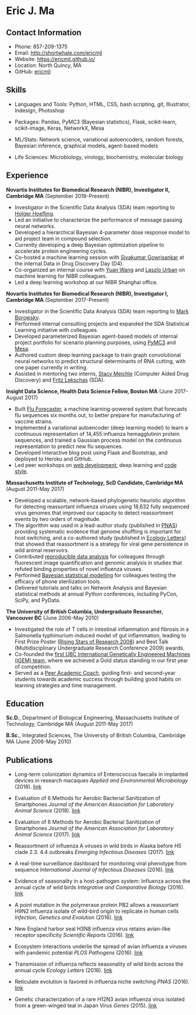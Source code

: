 # Eric J. Ma

## Contact Information

- Phone: 857-209-1375
- Email: http://shortwhale.com/ericmjl
- Website: https://ericmjl.github.io/
- Location: North Quincy, MA
- GitHub: [ericmjl](https://github.com/ericmjl)

## Skills


- Languages and Tools: Python, HTML, CSS, bash scripting, git, Illustrator, Indesign, Photoshop

- Packages: Pandas, PyMC3 (Bayesian statistics), Flask, scikit-learn, scikit-image, Keras, NetworkX, Mesa

- ML/Stats: Network science, variational autoencoders, random forests, Bayesian inference, graphical models, agent-based models

- Life Sciences: Microbiology, virology, biochemistry, molecular biology



## Experience


**Novartis Institutes for Biomedical Research (NIBR), Investigator II, Cambridge MA** (September 2018-Present)
- Investigator in the Scientific Data Analysis (SDA) team reporting to [Holger Hoefling](https://www.linkedin.com/in/holger-hoefling-8418905).
- Led an initiative to characterize the performance of message passing neural networks.
- Developed a hierarchical Bayesian 4-parameter dose response model to aid project team in compound selection.
- Currently developing a deep Bayesian optimization pipeline to accelerate protein engineering cycles.
- Co-hosted a machine learning session with [Sivakumar Gowrisankar](https://www.linkedin.com/in/sivakumar-gowrisankar-b71a016/) at the internal Data in Drug Discovery Day (D4).
- Co-organized an internal course with [Yuan Wang](https://www.linkedin.com/in/yuan-wang-王元-0b19a822/) and [Laszlo Urban](https://www.linkedin.com/in/laszlo-urban-4444974/) on machine learning for NIBR colleagues.
- Led a deep learning workshop at our NIBR Shanghai office.


**Novartis Institutes for Biomedical Research (NIBR), Investigator I, Cambridge MA** (September 2017-Present)
- Investigator in the Scientific Data Analysis (SDA) team reporting to [Mark Borowsky](https://www.linkedin.com/in/borowsky/).
- Performed internal consulting projects and expanded the SDA Statistical Learning initiative with colleagues.
- Developed parameterized Bayesian agent-based models of internal project portfolio for scenario planning purposes, using [PyMC3](http://docs.pymc.io) and [Mesa](https://github.com/projectmesa/mesa).
- Authored custom deep learning package to train graph convolutional neural networks to predict structural determinants of RNA cutting, with one paper currently in writing.
- Assisted in mentoring two interns, [Stacy Meichle](https://www.linkedin.com/in/stacy-meichle/) (Computer Aided Drug Discovery) and [Fritz Lekschas](https://www.linkedin.com/in/flekschas/) (SDA).


**Insight Data Science, Health Data Science Fellow, Boston MA** (June 2017-August 2017)
- Built [Flu Forecaster](https://fluforecaster.herokuapp.com), a machine learning-powered system that forecasts flu sequences six months out, to better prepare for manufacturing of vaccine strains.
 - Implemented a variational autoencoder (deep learning model) to learn a continuous representation of 14,455 influenza hemagglutinin protein sequences, and trained a Gaussian process model on the continuous representation to predict new flu sequences.
 - Developed interactive blog post using Flask and Bootstrap, and deployed to Heroku and GitHub.
 - Led peer workshops on [web development](https://github.com/ericmjl/minimal-flask-example), deep learning and [code style](https://github.com/ericmjl/pycodestyle-tutorial).


**Massachusetts Institute of Technology, ScD Candidate, Cambridge MA** (August 2011-May 2017)
- Developed a scalable, network-based phylogenetic heuristic algorithm for detecting reassortant influenza viruses using 18,632 fully sequenced virus genomes that improved our capacity to detect reassortment events by two orders of magnitude.
- The algorithm was used in a lead-author study (published in [PNAS](http://www.pnas.org/content/113/19/5335.full)) providing systematic evidence that genome shuffling is important for host switching, and a co-authored study (published in [Ecology Letters](http://onlinelibrary.wiley.com/doi/10.1111/ele.12629/abstract)) that showed that reassortment is a strategy for viral gene persistence in wild animal reservoirs.
- Contributed [reproducible data analysis](https://github.com/runstadler-lab/Seal-H3N8-Image-Analysis) for colleagues through fluorescent image quantification and genomic analysis in studies that refuted binding properties of novel influenza viruses.
- Performed [Bayesian statistical modelling](https://github.com/ericmjl/mia-stats/blob/master/sterilization/sterilization.ipynb) for colleagues testing the efficacy of phone sterilization tools.
- Delivered tutorials and talks on Network Analysis and Bayesian statistical methods at annual Python conferences, including PyCon, SciPy, and PyData.


**The University of British Columbia, Undergraduate Researcher, Vancouver BC** (June 2006-May 2010)
- Investigated the role of T cells in intestinal inflammation and fibrosis in a Salmonella typhimurium-induced model of gut inflammation, leading to First Prize Poster ([Rising Stars of Research 2008](https://www.evernote.com/l/AANJS_A9iKZAMLGYqJDduTxiiI2ZNf43zHM)) and Best Talk (Multidisciplinary Undergraduate Research Conference 2009) awards.
- Co-founded the [first UBC International Genetically Engineered Machines (iGEM) team](http://2009.igem.org/Team:British_Columbia), where we achieved a Gold status standing in our first year of competition.
- Served as a [Peer Academic Coach](https://science.ubc.ca/students/spac), guiding first- and second-year students towards academic success through building good habits on learning strategies and time management.




## Education


**Sc.D.**, Department of Biological Engineering, Massachusetts Institute of Technology, Cambridge MA (August 2011-May 2017)

**B.Sc.**, Integrated Sciences, The University of British Columbia, Cambridge MA (June 2006-May 2010)



## Publications


- Long-term colonization dynamics of Enterococcus faecalis in implanted devices in research macaques *Applied and Environmental Microbiology* (2018). [link](https://aem.asm.org/content/early/2018/07/09/AEM.01336-18)

- Evaluation of 6 Methods for Aerobic Bacterial Sanitization of Smartphones *Journal of the American Association for Laboratory Animal Science* (2018). [link](https://www.ingentaconnect.com/content/aalas/jaalas/2018/00000057/00000001/art00004)

- Evaluation of 6 Methods for Aerobic Bacterial Sanitization of Smartphones *Journal of the American Association for Laboratory Animal Science* (2017). [link](https://www.ncbi.nlm.nih.gov/pubmed/29402348)

- Reassortment of influenza A viruses in wild birds in Alaska before H5 clade 2.3. 4.4 outbreaks *Emerging Infectious Diseases* (2017). [link](https://www.ncbi.nlm.nih.gov/pmc/articles/PMC5367406/)

- A real-time surveillance dashboard for monitoring viral phenotype from sequence *International Journal of Infectious Diseases* (2016). [link](http://www.ijidonline.com/article/S1201-9712(16)31510-7/abstract)

- Evidence of seasonality in a host-pathogen system: Influenza across the annual cycle of wild birds *Integrative and Comparative Biology* (2016). [link](http://www.sicb.org/meetings/2016/schedule/abstractdetails.php?id=502)

- A point mutation in the polymerase protein PB2 allows a reassortant H9N2 influenza isolate of wild-bird origin to replicate in human cells *Infection, Genetics and Evolution* (2016). [link](https://www.sciencedirect.com/science/article/pii/S156713481630137X)

- New England harbor seal H3N8 influenza virus retains avian-like receptor specificity *Scientific Reports* (2016). [link](https://www.nature.com/articles/srep21428)

- Ecosystem interactions underlie the spread of avian influenza a viruses with pandemic potential *PLOS Pathogens* (2016). [link](http://onlinelibrary.wiley.com/doi/10.1111/ele.12629/abstract)

- Transmission of influenza reflects seasonality of wild birds across the annual cycle *Ecology Letters* (2016). [link](http://onlinelibrary.wiley.com/doi/10.1111/ele.12629/abstract)

- Reticulate evolution is favored in influenza niche switching *PNAS* (2016). [link](http://www.pnas.org/content/113/19/5335.full)

- Genetic characterization of a rare H12N3 avian influenza virus isolated from a green-winged teal in Japan *Virus Genes* (2015). [link](https://link.springer.com/article/10.1007/s11262-014-1162-9)

